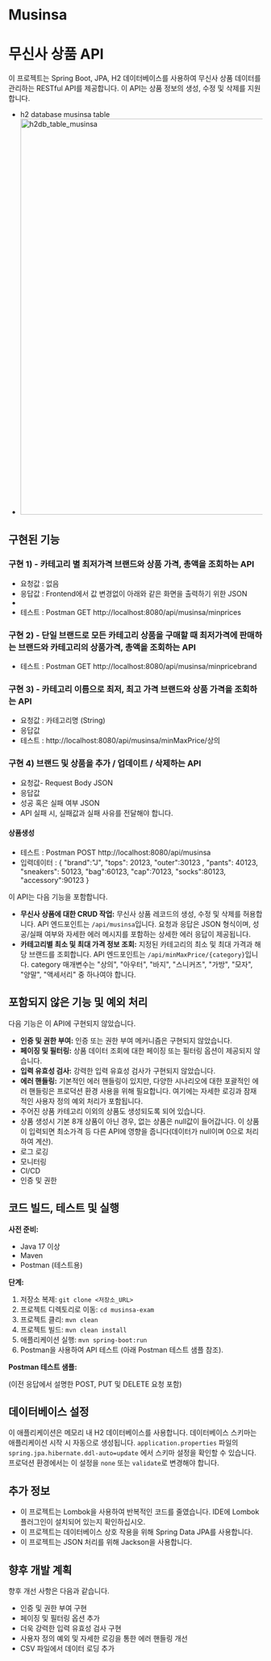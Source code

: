 # Musinsa
# 무신사 상품 API

이 프로젝트는 Spring Boot, JPA, H2 데이터베이스를 사용하여 무신사 상품 데이터를 관리하는 RESTful API를 제공합니다. 이 API는 상품 정보의 생성, 수정 및 삭제를 지원합니다.
* h2 database musinsa table
* <img width="785" alt="h2db_table_musinsa" src="https://github.com/user-attachments/assets/d31e8ceb-9a41-4752-ac96-ec8384c16354" />

## 구현된 기능
### 구현 1) - 카테고리 별 최저가격 브랜드와 상품 가격, 총액을 조회하는 API
* 요청값 : 없음
* 응답값 : Frontend에서 값 변경없이 아래와 같은 화면을 출력하기 위한 JSON
* 
* 테스트 : Postman GET http://localhost:8080/api/musinsa/minprices

### 구현 2) - 단일 브랜드로 모든 카테고리 상품을 구매할 때 최저가격에 판매하는 브랜드와 카테고리의 상품가격, 총액을 조회하는 API
* 테스트 : Postman GET http://localhost:8080/api/musinsa/minpricebrand

### 구현 3) - 카테고리 이름으로 최저, 최고 가격 브랜드와 상품 가격을 조회하는 API
* 요청값 : 카테고리명 (String)
* 응답값 
* 테스트 : http://localhost:8080/api/musinsa/minMaxPrice/상의 

### 구현 4) 브랜드 및 상품을 추가 / 업데이트 / 삭제하는 API
* 요청값- Request Body JSON
* 응답값
* 성공 혹은 실패 여부 JSON
* API 실패 시, 실패값과 실패 사유를 전달해야 합니다.
#### 상품생성
* 테스트 : Postman POST http://localhost:8080/api/musinsa
* 입력데이터 :
{
    "brand":"J", 
    "tops": 20123,
    "outer":30123 , 
    "pants": 40123, 
    "sneakers": 50123, 
    "bag":60123, 
    "cap":70123, 
    "socks":80123, 
    "accessory":90123
}

이 API는 다음 기능을 포함합니다.

* **무신사 상품에 대한 CRUD 작업:** 무신사 상품 레코드의 생성, 수정 및 삭제를 허용합니다. API 엔드포인트는 `/api/musinsa`입니다. 요청과 응답은 JSON 형식이며, 성공/실패 여부와 자세한 에러 메시지를 포함하는 상세한 에러 응답이 제공됩니다.
* **카테고리별 최소 및 최대 가격 정보 조회:** 지정된 카테고리의 최소 및 최대 가격과 해당 브랜드를 조회합니다. API 엔드포인트는 `/api/minMaxPrice/{category}`입니다.  category 매개변수는 "상의", "아우터", "바지", "스니커즈", "가방", "모자", "양말", "액세서리" 중 하나여야 합니다.

## 포함되지 않은 기능 및 예외 처리

다음 기능은 이 API에 구현되지 않았습니다.

* **인증 및 권한 부여:** 인증 또는 권한 부여 메커니즘은 구현되지 않았습니다.
* **페이징 및 필터링:** 상품 데이터 조회에 대한 페이징 또는 필터링 옵션이 제공되지 않습니다.
* **입력 유효성 검사:** 강력한 입력 유효성 검사가 구현되지 않았습니다.
* **에러 핸들링:** 기본적인 에러 핸들링이 있지만, 다양한 시나리오에 대한 포괄적인 에러 핸들링은 프로덕션 환경 사용을 위해 필요합니다. 여기에는 자세한 로깅과 잠재적인 사용자 정의 예외 처리가 포함됩니다.
* 주어진 상품 카테고리 이외의 상품도 생성되도록 되어 있습니다.
* 상품 생성시 기본 8개 상품이 아닌 경우, 없는 상품은 null값이 들어갑니다. 이 상품이 입력되면 최소가격 등 다른 API에 영향을 줍니다(데이터가 null이며 0으로 처리하여 계산).
* 로그 로깅
* 모니터링
* CI/CD
* 인증 및 권한

## 코드 빌드, 테스트 및 실행

**사전 준비:**

* Java 17 이상
* Maven
* Postman (테스트용)

**단계:**

1. 저장소 복제: `git clone <저장소_URL>`
2. 프로젝트 디렉토리로 이동: `cd musinsa-exam`
3. 프로젝트 클리: `mvn clean`
4. 프로젝트 빌드: `mvn clean install`
5. 애플리케이션 실행: `mvn spring-boot:run`
6. Postman을 사용하여 API 테스트 (아래 Postman 테스트 샘플 참조).

**Postman 테스트 샘플:**

(이전 응답에서 설명한 POST, PUT 및 DELETE 요청 포함)

## 데이터베이스 설정

이 애플리케이션은 메모리 내 H2 데이터베이스를 사용합니다. 데이터베이스 스키마는 애플리케이션 시작 시 자동으로 생성됩니다. `application.properties` 파일의 `spring.jpa.hibernate.ddl-auto=update` 에서 스키마 설정을 확인할 수 있습니다. 프로덕션 환경에서는 이 설정을 `none` 또는 `validate`로 변경해야 합니다.

## 추가 정보

* 이 프로젝트는 Lombok을 사용하여 반복적인 코드를 줄였습니다. IDE에 Lombok 플러그인이 설치되어 있는지 확인하십시오.
* 이 프로젝트는 데이터베이스 상호 작용을 위해 Spring Data JPA를 사용합니다.
* 이 프로젝트는 JSON 처리를 위해 Jackson을 사용합니다.


## 향후 개발 계획

향후 개선 사항은 다음과 같습니다.

* 인증 및 권한 부여 구현
* 페이징 및 필터링 옵션 추가
* 더욱 강력한 입력 유효성 검사 구현
* 사용자 정의 예외 및 자세한 로깅을 통한 에러 핸들링 개선
* CSV 파일에서 데이터 로딩 추가
